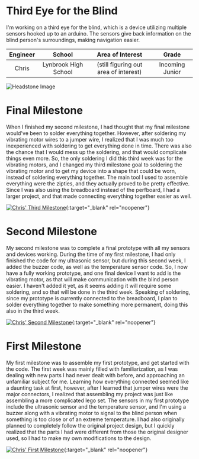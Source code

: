 ﻿# Third Eye for the Blind
I'm working on a third eye for the blind, which is a device utilizing multiple sensors hooked up to an arduino. The sensors give back information on the blind person's surroundings, making navigation easier.

| **Engineer** | **School** | **Area of Interest** | **Grade** |
|:--:|:--:|:--:|:--:|
| Chris | Lynbrook High School | (still figuring out area of interest) | Incoming Junior

![Headstone Image](https://hackster.imgix.net/uploads/attachments/315304/third2beye2bfor2bthe2bblind_we34TitvS0.jpg?auto=compress%2Cformat&w=600&h=450&fit=min)
  
# Final Milestone
When I finished my second milestone, I had thought that my final milestone would've been to solder everything together. However, after soldering my vibrating motor wires to a jumper wire, I realized that I was much too inexperienced with soldering to get everything done in time. There was also the chance that I would mess up the soldering, and that would complicate things even more. So, the only soldering I did this third week was for the vibrating motors, and I changed my third milestone goal to soldering the vibrating motor and to get my device into a shape that could be worn, instead of soldering everything together. The main tool I used to assemble everything were the zipties, and they actually proved to be pretty effective. Since I was also using the breadboard instead of the perfboard, I had a larger project, and that made connecting everything together easier as well.

[![Chris' Third Milestone](https://res.cloudinary.com/marcomontalbano/image/upload/v1625155999/video_to_markdown/images/youtube--2NuH4eX6r8E-c05b58ac6eb4c4700831b2b3070cd403.jpg)](https://youtu.be/2NuH4eX6r8E "Chris' Third Milestone"){:target="_blank" rel="noopener"}

# Second Milestone
My second milestone was to complete a final prototype with all my sensors and devices working. During the time of my first milestone, I had only finished the code for my ultrasonic sensor, but during this second week, I added the buzzer code, as well as the temperature sensor code. So, I now have a fully working prototype, and one final device I want to add is the vibrating motor, as that will make communication with the blind person easier. I haven't added it yet, as it seems adding it will require some soldering, and so that will be done in the third week. Speaking of soldering, since my prototype is currently connected to the breadboard, I plan to solder everything together to make something more permanent, doing this also in the third week.

[![Chris' Second Milestone](https://res.cloudinary.com/marcomontalbano/image/upload/v1624896625/video_to_markdown/images/youtube--JgPiH-cV6Qk-c05b58ac6eb4c4700831b2b3070cd403.jpg)](https://www.youtube.com/watch?v=JgPiH-cV6Qk "Chris' Second Milestone"){:target="_blank" rel="noopener"}

# First Milestone
  
My first milestone was to assemble my first prototype, and get started with the code. The first week was mainly filled with familiarization, as I was dealing with new parts I had never dealt with before, and approaching an unfamiliar subject for me. Learning how everything connected seemed like a daunting task at first, however, after I learned that jumper wires were the major connectors, I realized that assembling my project was just like assembling a more complicated lego set. The sensors in my first prototype include the ultrasonic sensor and the temperature sensor, and I'm using a buzzer along with a vibrating motor to signal to the blind person when something is too close or of an extreme temperature. I had also originally planned to completely follow the original project design, but I quickly realized that the parts I had were different from those the original designer used, so I had to make my own modifications to the design.

[![Chris' First Milestone](https://res.cloudinary.com/marcomontalbano/image/upload/v1624637444/video_to_markdown/images/youtube--RBY9ch3C-Hw-c05b58ac6eb4c4700831b2b3070cd403.jpg)](https://www.youtube.com/watch?v=RBY9ch3C-Hw "Chris' First Milestone"){:target="_blank" rel="noopener"}
